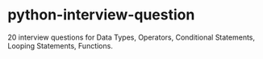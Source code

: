 # python-interview-question

20 interview questions for Data Types, Operators, Conditional Statements, Looping Statements, Functions.
